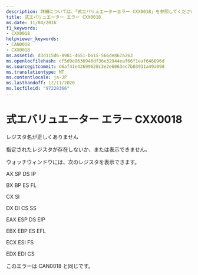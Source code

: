 ```yaml
---
description: 詳細については、「式エバリュエーターエラー CXX0018」を参照してください。
title: 式エバリュエーター エラー CXX0018
ms.date: 11/04/2016
f1_keywords:
- CXX0018
helpviewer_keywords:
- CAN0018
- CXX0018
ms.assetid: d3d115d6-8981-4651-b615-566de867a263
ms.openlocfilehash: cf5d9e8636946df36e32944eaf66f1eaf646096d
ms.sourcegitcommit: d6af41e42699628c3e2e6063ec7b03931a49a098
ms.translationtype: MT
ms.contentlocale: ja-JP
ms.lasthandoff: 12/11/2020
ms.locfileid: "97228366"
---
```

# <a name="expression-evaluator-error-cxx0018"></a>式エバリュエーター エラー CXX0018

レジスタ名が正しくありません

指定されたレジスタが存在しないか、または表示できません。

ウォッチウィンドウには、次のレジスタを表示できます。

AX SP DS IP

BX BP ES FL

CX SI

DX DI CS SS

EAX ESP DS EIP

EBX EBP ES EFL

ECX ESI FS

EDX EDI CS

このエラーは CAN0018 と同じです。
